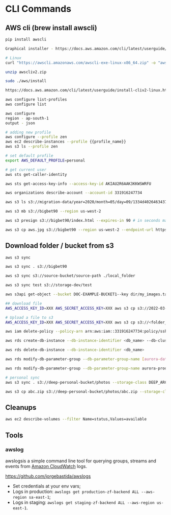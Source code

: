 # CLI Commands

## AWS cli (brew install awscli)

```bash
pip install awscli

Graphical installer - https://docs.aws.amazon.com/cli/latest/userguide/install-cliv2-mac.html

# Linux
curl "https://awscli.amazonaws.com/awscli-exe-linux-x86_64.zip" -o "awscliv2.zip"

unzip awscliv2.zip

sudo ./aws/install

https://docs.aws.amazon.com/cli/latest/userguide/install-cliv2-linux.html

aws configure list-profiles
aws configure list

aws configure
region - ap-south-1
output - json

# adding new profile
aws configure --profile zen
aws ec2 describe-instances --profile {{profile_name}}
aws s3 ls --profile zen

# set default profile
export AWS_DEFAULT_PROFILE=personal

# get current user
aws sts get-caller-identity

aws sts get-access-key-info --access-key-id AKIAU2R6AAK3KKWSWRFU

aws organizations describe-account --account-id 331916247734

aws s3 ls s3://migration-data/year=2020/month=05/day=09/1334d4026463437b

aws s3 mb s3://bigbet90 --region us-west-2

aws s3 presign s3://bigbet90/index.html --expires-in 90 # in seconds max 36 hours

aws s3 cp aws.jpg s3://bigbet90 --region us-west-2 --endpoint-url https://bigbet90.s3-accelerate.amazonaws.com
```

## Download folder / bucket from s3

```bash
aws s3 sync

aws s3 sync . s3://bigbet90

aws s3 sync s3://source-bucket/source-path ./local_folder

aws s3 sync test s3://storage-dev/test

aws s3api get-object --bucket DOC-EXAMPLE-BUCKET1--key dir/my_images.tar.bz2 my_images.tar.bz2

## download file
AWS_ACCESS_KEY_ID=XXX AWS_SECRET_ACCESS_KEY=XXX aws s3 cp s3://2022-03-07-12-44-11-7946.jpg 2022-03-07-12-44-11-7946.jpg

# Upload a file to s3
AWS_ACCESS_KEY_ID=XXX AWS_SECRET_ACCESS_KEY=XXX aws s3 cp s3://<folder_name>/sms_data_oct_20_to_feb_21_new.csv sms_data_oct_20_to_feb_21_new.csv

aws iam delete-policy --policy-arn arn:aws:iam::331916247734:policy/ssh_update_policy

aws rds create-db-instance --db-instance-identifier <db_name> --db-cluster-identifier db_name --engine aurora-mysql --db-instance-class db.r5.2xlarge --availability-zone ap-south-1b

aws rds delete-db-instance --db-instance-identifier <db_name>

aws rds modify-db-parameter-group --db-parameter-group-name [aurora-data-analytics-group](https://ap-south-1.console.aws.amazon.com/rds/home?region=ap-south-1#parameter-groups-detail:ids=aurora-data-analytics-group;type=DbParameterGroup;editing=false) --parameters "ParameterName='max_execution_time',ParameterValue=3200000,ApplyMethod=immediate"

aws rds modify-db-parameter-group --db-parameter-group-name aurora-prod-db-write-group --parameters "ParameterName='max_execution_time',ParameterValue=1500000,ApplyMethod=immediate"

# personal sync
aws s3 sync . s3://deep-personal-bucket/photos --storage-class DEEP_ARCHIVE --cli-read-timeout 0 --cli-connect-timeout 0

aws s3 cp abc.zip s3://deep-personal-bucket/photos/abc.zip --storage-class DEEP_ARCHIVE
```

## Cleanups

```bash
aws ec2 describe-volumes --filter Name=status,Values=available
```

## Tools

### awslog

awslogsis a simple command line tool for querying groups, streams and events from [Amazon CloudWatch](http://aws.amazon.com/cloudwatch/) logs.

https://github.com/jorgebastida/awslogs

- Set credentials at your env vars;
- Logs in production: `awslogs get production-zf-backend ALL --aws-region sa-east-1`;
- Logs in staging: `awslogs get staging-zf-backend ALL --aws-region us-east-1`.
